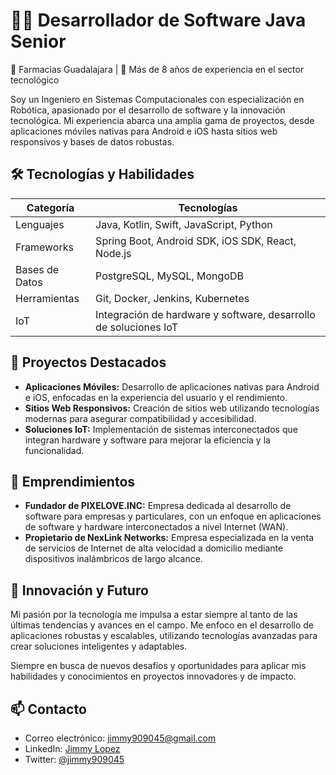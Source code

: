 
<!--
**carlosjaime/carlosjaime** is a ✨ _special_ ✨ repository because its `README.md` (this file) appears on your GitHub profile.

Here are some ideas to get you started:

- 🔭 I’m currently working on ...
- 🌱 I’m currently learning ...
- 👯 I’m looking to collaborate on ...
- 🤔 I’m looking for help with ...
- 💬 Ask me about ...
- 📫 How to reach me: ...
- 😄 Pronouns: ...
- ⚡ Fun fact: ...
-->
# 👨‍💻 Desarrollador de Software Java Senior

📍 Farmacias Guadalajara | 💼 Más de 8 años de experiencia en el sector tecnológico

Soy un Ingeniero en Sistemas Computacionales con especialización en Robótica, apasionado por el desarrollo de software y la innovación tecnológica. Mi experiencia abarca una amplia gama de proyectos, desde aplicaciones móviles nativas para Android e iOS hasta sitios web responsivos y bases de datos robustas.

## 🛠 Tecnologías y Habilidades

| Categoría | Tecnologías |
|-----------|-------------|
| Lenguajes | Java, Kotlin, Swift, JavaScript, Python |
| Frameworks | Spring Boot, Android SDK, iOS SDK, React, Node.js |
| Bases de Datos | PostgreSQL, MySQL, MongoDB |
| Herramientas | Git, Docker, Jenkins, Kubernetes |
| IoT | Integración de hardware y software, desarrollo de soluciones IoT |

## 🌟 Proyectos Destacados

- **Aplicaciones Móviles:** Desarrollo de aplicaciones nativas para Android e iOS, enfocadas en la experiencia del usuario y el rendimiento.
- **Sitios Web Responsivos:** Creación de sitios web utilizando tecnologías modernas para asegurar compatibilidad y accesibilidad.
- **Soluciones IoT:** Implementación de sistemas interconectados que integran hardware y software para mejorar la eficiencia y la funcionalidad.

## 🚀 Emprendimientos

- **Fundador de PIXELOVE.INC:** Empresa dedicada al desarrollo de software para empresas y particulares, con un enfoque en aplicaciones de software y hardware interconectados a nivel Internet (WAN).
- **Propietario de NexLink Networks:** Empresa especializada en la venta de servicios de Internet de alta velocidad a domicilio mediante dispositivos inalámbricos de largo alcance.

## 🔭 Innovación y Futuro

Mi pasión por la tecnología me impulsa a estar siempre al tanto de las últimas tendencias y avances en el campo. Me enfoco en el desarrollo de aplicaciones robustas y escalables, utilizando tecnologías avanzadas para crear soluciones inteligentes y adaptables.

Siempre en busca de nuevos desafíos y oportunidades para aplicar mis habilidades y conocimientos en proyectos innovadores y de impacto.

## 📫 Contacto

- Correo electrónico: [jimmy909045@gmail.com](mailto:jimmy909045@gmail.com)
- LinkedIn: [Jimmy Lopez](https://www.linkedin.com/in/jimmy-lopez/)
- Twitter: [@jimmy909045](https://x.com/jimmy909045)

